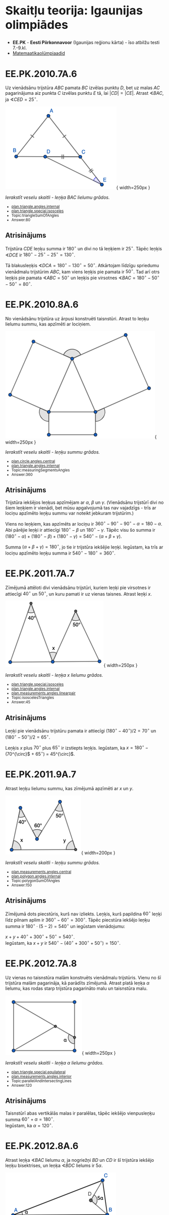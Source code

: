 # &nbsp;

<h1 style="font-size:28pt">Skaitļu teorija: Igaunijas olimpiādes</h1>

* **EE.PK** - **Eesti Piirkonnavoor** (Igaunijas reģionu kārta) - īso atbilžu testi 7.-9.kl.
* [Matemaatikaolümpiaadid ](http://www.math.olympiaadid.ut.ee/html/index.php)



# <lo-sample/> EE.PK.2010.7A.6

Uz vienādsānu trijstūra $ABC$ pamata $BC$ izvēlas punktu $D$, bet uz
malas $AC$ pagarinājuma aiz punkta $C$ izvēlas punktu $E$ tā, lai $|CD|=|CE|$. 
Atrast $\sphericalangle BAC$, ja $\sphericalangle CED = 25^{\circ}$. 

![](EE.PK.2010.7A.6.png){ width=250px }

*Ierakstīt veselu skaitli - leņķa $BAC$ lielumu grādos.*

<small>

* [plan.triangle.angles.internal](#)
* [plan.triangle.special.isosceles](#)
* Topic:triangleSumOfAngles
* Answer:80

</small>


<!--
ru=
На основании $BC$ равнобедренного треугольника $ABC$ выбирают точку $D$, а на продолжении
ребра $AC$ через точку $C$ выбирают точку $E$ так,
что $|CD| = |CE|$. Найти величину угла $BAC$, если $\sphericalangle CED = 25^{\circ}$.
-->

<!--
questionType=Test.ShortAnswer
-->



## Atrisinājums

Trijstūra $CDE$ leņķu summa ir $180^{\circ}$ un divi no tā leņķiem 
ir $25^{\circ}$. Tāpēc leņķis $\sphericalangle DCE$ ir 
$180^{\circ} - 25^{\circ} - 25^{\circ} = 130^{\circ}$. 

Tā blakusleņķis $\sphericalangle DCA = 180^{\circ} - 130^{\circ} = 50^{\circ}$. 
Atkārtojam līdzīgu spriedumu vienādmalu trijstūrim $ABC$, kam viens leņķis pie 
pamata ir $50^{\circ}$. Tad arī otrs leņķis pie pamata $\sphericalangle ABC = 50^{\circ}$
un leņķis pie virsotnes $\sphericalangle BAC = 180^{\circ} - 50^{\circ} - 50^{\circ} = 80^{\circ}$. 





# <lo-sample/> EE.PK.2010.8A.6

No vienādsānu trijstūra uz ārpusi konstruēti taisnstūri. Atrast to leņķu lielumu summu, 
kas apzīmēti ar lociņiem.

![](EE.PK.2010.8A.6.png){ width=250px }

*Ierakstīt veselu skaitli - leņķu summu grādos.*

<small>

* [plan.circle.angles.central](#)
* [plan.triangle.angles.internal](#)
* Topic:measuringSegmentsAngles
* Answer:360

</small>

<!-- 
ru=
На сторонах равнобедренного треугольника построены прямоугольники. Найти сумму величин
углов, обозначенных дугами.
-->

<!--
questionType=Test.ShortAnswer
-->


## Atrisinājums

Trijstūra iekšējos leņķus apzīmējam ar $\alpha$, $\beta$ un $\gamma$. 
(Vienādsānu trijstūrī divi no šiem leņķiem ir vienādi, bet mūsu apgalvojumā tas 
nav vajadzīgs - trīs ar lociņu apzīmēto leņķu summu var noteikt jebkuram trijstūrim.)

Viens no leņķiem, kas apzīmēts ar lociņu ir $360^{\circ} - 90^{\circ} - 90^{\circ} - \alpha = 180 - \alpha$.   
Abi pārējie leņķi ir attiecīgi $180^{\circ} - \beta$ un $180^{\circ} - \gamma$. 
Tāpēc visu šo summa ir  
$(180^{\circ} - \alpha) + (180^{\circ} - \beta) + (180^{\circ} - \gamma) = 540^{\circ} - (\alpha + \beta + \gamma)$.  

Summa $(\alpha + \beta + \gamma) = 180^{\circ}$, jo tie ir trijstūra iekšējie leņķi. Iegūstam, ka trīs 
ar lociņu apzīmēto leņķu summa ir $540^{\circ} - 180^{\circ} = 360^{\circ}$. 



# <lo-sample/> EE.PK.2011.7A.7

Zīmējumā attēloti divi vienādsānu trijstūri, kuriem leņķi pie virsotnes ir attiecīgi 
$40^{\circ}$ un $50^{\circ}$, un kuru pamati ir uz vienas taisnes. 
Atrast leņķi $x$.

![](EE.PK.2011.7A.7.png){ width=250px }

*Ierakstīt veselu skaitli - leņķa $x$ lielumu grādos.*

<small>

* [plan.triangle.special.isosceles](#)
* [plan.triangle.angles.internal](#)
* [plan.measurements.angles.linearpair](#)
* Topic:isoscelesTriangles
* Answer:45

</small>

<!--
ru=
На рисунке изображены два равнобедренных треугольника, углы при вершинах которых равны
$40^{\circ}$ и $50^{\circ}$, и основания которых лежат на одной
прямой. Найти величину угла $x$.
-->

<!--
questionType=Test.ShortAnswer
-->



## Atrisinājums

Leņķi pie vienādsānu trijstūru pamata ir attiecīgi $(180^{\circ} - 40^{\circ})/2 = 70^{\circ}$ un 
$(180^{\circ} - 50^{\circ})/2 = 65^{\circ}$. 

Leņķis $x$ plus $70^{\circ}$ plus $65^{\circ}$ ir izstiepts leņķis. Iegūstam, ka 
$x = 180^{\circ} - ($70^{\circ}$ + $65^{\circ}$) = 45^{\circ}$. 






# <lo-sample/> EE.PK.2011.9A.7

Atrast leņķu lielumu summu, kas zīmējumā apzīmēti ar $x$ un $y$. 

![](EE.PK.2011.9A.7.png){ width=200px }

*Ierakstīt veselu skaitli - leņķu summu grādos.*

<small>

* [plan.measurements.angles.central](#)
* [plan.polygon.angles.internal](#)
* Topic:polygonSumOfAngles
* Answer:150

</small>

<!--
ru=
Найти сумму величин углов, обозначенных на рисунке буквами $x$ и $y$.
-->

<!--
questionType=Test.ShortAnswer
-->

## Atrisinājums

Zīmējumā dots piecstūris, kurš nav izliekts. Leņķis, kurš papildina $60^{\circ}$ leņķi 
līdz pilnam aplim ir $360^{\circ} - 60^{\circ} = 300^{\circ}$. Tāpēc piecstūra 
iekšējo leņķu summa ir $180^{\circ} \cdot (5-2) = 540^{\circ}$ un iegūstam 
vienādojumu:

$x + y + 40^{\circ} + 300^{\circ} + 50^{\circ} = 540^{\circ}$.  
Iegūstam, ka $x + y$ ir $540^{\circ} - (40^{\circ} + 300^{\circ} + 50^{\circ}) = 150^{\circ}$. 



# <lo-sample/> EE.PK.2012.7A.8

Uz vienas no taisnstūra malām konstruēts vienādmalu trijstūris. Vienu no 
šī trijstūra malām pagarināja, kā parādīts zīmējumā. 
Atrast platā leņķa $\alpha$ lielumu, kas rodas starp trijstūra pagarināto malu un 
taisnstūra malu. 

![](EE.PK.2012.7A.8.png){ width=250px }

*Ierakstīt veselu skaitli - leņķa $\alpha$ lielumu grādos.*

<small>

* [plan.triangle.special.equilateral](#)
* [plan.measurements.angles.interior](#)
* Topic:parallelAndIntersectingLines
* Answer:120

</small>


<!--
ru=
На одной из сторон прямоугольника нарисовали равносторонний треугольник. Одну из сторон
этого треугольника продлили так, как показано
на рисунке. Найти величину тупого угла $\alpha$, который образовался между продолжением стороны треугольника и стороной прямоугольника.
-->

<!--
questionType=Test.ShortAnswer
-->

## Atrisinājums

Taisnstūrī abas vertikālās malas ir paralēlas, tāpēc 
iekšējo vienpusleņķu summa $60^{\circ} + \alpha = 180^{\circ}$.  
Iegūstam, ka $\alpha = 120^{\circ}$. 





# <lo-sample/> EE.PK.2012.8A.6

Atrast leņķa $\sphericalangle BAC$ lielumu $\alpha$, ja nogriežņi $BD$ un
$CD$ ir šī trijstūra iekšējo leņķu bisektrises, un leņķa $\sphericalangle BDC$ lielums ir $5\alpha$.


![](EE.PK.2012.8A.6.png){ width=300px }

*Ierakstīt veselu skaitli - leņķa $\alpha$ lielumu grādos.*

<small>

* [plan.triangle.angles.internal](#)
* Topic:triangleSumOfAngles
* Answer:20

</small>

<!--
ru=
Найти величину $\alpha$ угла $\sphericalangle BAC$ треугольника $ABC$, если отрезки $BD$ и
$CD$ делят углы этого треугольника пополам, а величина угла $BDC$ равна $5\alpha$.
-->



# <lo-sample/> EE.PK.2013.7A.6

No riņķa līnijas centra $O$ novilkti $3$ stari, kas dala riņķi trīs sektoros, kuru 
leņķu lielumi ir $\alpha$, $\beta$ un $\gamma$. Leņķu $\alpha$ un $\beta$ summa 
ir izstiepts leņķis, bet leņķu $\beta$ un $\gamma$ summa ir $200^{\circ}$. 
Kāda ir leņķu $\alpha$ un $\gamma$ summa?

*Ierakstīt veselu skaitli - leņķu $\alpha$  un $\gamma$ summu grādos.*

<small>

* [plan.measurements.angles.central](#)
* [alg.linear.equations](#)
* Topic:measuringSegmentsAngles
* Answer:340

</small>

<!--
ru=
Из центра $O$ окружности проведены $3$ луча, которые делят круг на три
сектора, величины углов которых равны $\alpha$, $\beta$ и $\gamma$. Сумма углов $\alpha$ и $\beta$
является развёрнутым углом, а сумма углов $\beta$ и $\gamma$ равна $200^{\circ}$. 
Какова величина суммы углов $\alpha$ и $\gamma$?
-->

<!--
questionType=Test.ShortAnswer
-->


## Atrisinājums

Izrakstām zināmās leņķu summas: $\alpha + \beta + \gamma = 360^{\circ}$ (jo šie sektori veido pilnu apli).  
$\alpha + \beta = 180^{\circ}$ (izstiepts leņķis).  
$\beta + \gamma = 200^{\circ}$. 

Pirmo vienādojumu pareizinām ar 2 un atņemam abus pārējos:  
$2(\alpha + \beta + \gamma) - (\alpha + \beta) - (\beta + \gamma) = \alpha + \gamma$. 
No otras puses, šī izteiksme ir $2 \cdot 360^{\circ} - 180^{\circ} - 200^{\circ} = 340^{\circ}$.





# <lo-sample/> EE.PK.2013.8A.6

Dots taisnstūris $ABCD$, kurā
$\sphericalangle CBD = 25^{\circ}$. 
Punktu $E$ uz malas $BC$ izvēlējās tā, lai $|CE| = |CD|$. 
Atrast leņķa $BDE$ lielumu.

![](EE.PK.2013.8A.6.png){ width=250px }

*Ierakstīt veselu skaitli - leņķa lielumu grādos.*

<small>

* [plan.triangle.special.isosceles](#)
* [plan.triangle.angles.internal](#)
* Topic:triangleSumOfAngles
* Answer:20

</small>

<!--
ru=
Дан прямоугольник $ABCD$, в котором
$\sphearicalangle CBD = 25^{\circ}$. 
Точку $E$ на стороне $BC$ выбрали так, чтобы $|CE| = |CD|$. 
Найти величину угла $BDE$.
-->

<!--
questionType=Test.ShortAnswer
-->


# <lo-sample/> EE.PK.2014.7A.8

Zīmējumā attēlotajā četrstūrī 
$|AB| = |CD|$. Atrast leņķa $\sphericalangle ABC$ lielumu. 


![](EE.PK.2014.7A.8.png){ width=250px }

*Ierakstīt veselu skaitli - leņķa lielumu grādos.*

<small>

* [plan.triangle.special.isosceles](#)
* Topic:isoscelesTriangles
* Answer:65

</small>

<!--
ru=
В изображённом на рисунке четырёхугольнике
$|AB| = |CD|$. Найти величину угла $ABC$.
-->

<!--
questionType=Test.ShortAnswer
-->


# <lo-sample/> EE.PK.2014.8A.7

$ABC$ ir taisnleņķa trijstūris. Punkts $K$
atrodas uz hipotenūzas $AC$ un $|KB| = 15\,\text{cm}$. Atrast
malas $AC$ garumu.

![](EE.PK.2014.8A.7.png){ width=300px }

*Ierakstīt veselu skaitli - malas $AC$ garumu centimetros.*

<small>

* [plan.triangle.angles.internal](#)
* Topic:triangleSumOfAngles
* Answer:30

</small>

<!--
ru=
Треугольник $ABC$ прямоугольный. Точка $K$
лежит на стороне $AC$ и $|KB| = 15\,\text{cm}$. Найти
длину стороны $AC$.
-->

<!--
questionType=Test.ShortAnswer
-->
